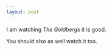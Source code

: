 ```yaml
---
layout: post
---
```


I am watching _The Goldbergs_ it is good.

You should also as well watch it too.
